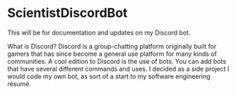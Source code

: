 # ScientistDiscordBot
This will be for documentation and updates on my Discord bot.

What is Discord? Discord is a group-chatting platform originally built for gamers that has since become a general use platform for many kinds of communities. A cool edition to Discord
is the use of bots. You can add bots that have several different commands and uses. I decided as a side project I would code my own bot, as sort of a start to my software engineering résumé.
